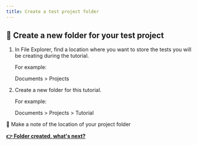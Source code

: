 ```yaml
---
title: Create a test project folder
---
```


## :open_file_folder: Create a new folder for your test project

1. In File Explorer, find a location where you want to store the tests you will be creating during the tutorial.

   For example:

   Documents > Projects

1. Create a new folder for this tutorial.

   For example:

   Documents > Projects > Tutorial

:memo: Make a note of the location of your project folder

__[:point_right: Folder created, what's next?](../c1e5/c1e5.md)__
